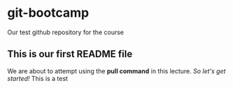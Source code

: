 # git-bootcamp
Our test github repository for the course
## This is our first README file
We are about to attempt using the **pull command** in this lecture.
*So let's get started!*
This is a test
